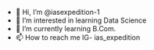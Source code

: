 - 👋 Hi, I’m @iasexpedition-1
- 👀 I’m interested in learning Data Science 
- 🌱 I’m currently learning B.Com.
- 📫 How to reach me IG- ias_expedition

<!---
iasexpedition-1/iasexpedition-1 is a ✨ special ✨ repository because its `README.md` (this file) appears on your GitHub profile.
You can click the Preview link to take a look at your changes.
--->

